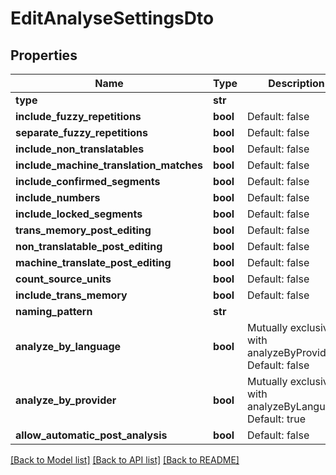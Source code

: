 # EditAnalyseSettingsDto

## Properties
Name | Type | Description | Notes
------------ | ------------- | ------------- | -------------
**type** | **str** |  | [optional] 
**include_fuzzy_repetitions** | **bool** | Default: false | [optional] 
**separate_fuzzy_repetitions** | **bool** | Default: false | [optional] 
**include_non_translatables** | **bool** | Default: false | [optional] 
**include_machine_translation_matches** | **bool** | Default: false | [optional] 
**include_confirmed_segments** | **bool** | Default: false | [optional] 
**include_numbers** | **bool** | Default: false | [optional] 
**include_locked_segments** | **bool** | Default: false | [optional] 
**trans_memory_post_editing** | **bool** | Default: false | [optional] 
**non_translatable_post_editing** | **bool** | Default: false | [optional] 
**machine_translate_post_editing** | **bool** | Default: false | [optional] 
**count_source_units** | **bool** | Default: false | [optional] 
**include_trans_memory** | **bool** | Default: false | [optional] 
**naming_pattern** | **str** |  | [optional] 
**analyze_by_language** | **bool** | Mutually exclusive with analyzeByProvider. Default: false | [optional] 
**analyze_by_provider** | **bool** | Mutually exclusive with analyzeByLanguage. Default: true | [optional] 
**allow_automatic_post_analysis** | **bool** | Default: false | [optional] 

[[Back to Model list]](../README.md#documentation-for-models) [[Back to API list]](../README.md#documentation-for-api-endpoints) [[Back to README]](../README.md)


